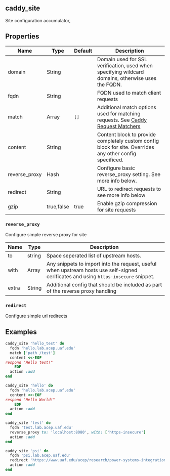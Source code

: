 ## caddy_site

Site configuration accumulator, 


## Properties

|Name   |Type       |Default             |Description                        |
|-------|-----------|--------------------|-----------------------------------|
|domain|String||Domain used for SSL verification, used when specifying wildcard domains, otherwise uses the FQDN.
|fqdn|String||FQDN used to match client requests
|match|Array|`[]`|Additional match options used for matching requests. See [Caddy Request Matchers](https://caddyserver.com/docs/caddyfile/matchers)
|content|String||Content block to provide completely custom config block for site. Overrides any other config specificed.
|reverse_proxy|Hash||Configure basic reverse_proxy setting. See more info below.
|redirect|String||URL to redirect requests to see more info below
|gzip|true,false|true|Enable gzip compression for site requests

### `reverse_proxy`

Configure simple reverse proxy for site

|Name  |Type       |Description                                             |
|------|-----------|--------------------------------------------------------|
|to    | string    | Space seperated list of upstream hosts.                |
|with  | Array     | Any snippets to import into the request, useful when upstream hosts use self-signed cerificates and using `https-insecure` snippet. |
|extra | String    | Additional config that should be included as part of the reverse proxy handling |

### `redirect`

Configure simple url redirects

## Examples

```ruby
caddy_site 'hello_test' do
  fqdn 'hello.lab.acep.uaf.edu'
  match ['path /test']
  content <<-EOF
respond "Hello test!"
    EOF
  action :add
end

caddy_site 'hello' do
  fqdn 'hello.lab.acep.uaf.edu'
  content <<-EOF
respond "Hello World!"
    EOF
  action :add
end

caddy_site 'test' do
  fqdn 'test.lab.acep.uaf.edu'
  reverse_proxy to: 'localhost:8080', with: ['https-insecure']
  action :add
end

caddy_site 'psi' do 
  fqdn 'psi.lab.acep.uaf.edu'
  redirect 'https://www.uaf.edu/acep/research/power-systems-integration.php'
  action :add
end
```
